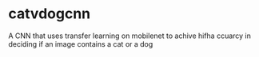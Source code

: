 # catvdogcnn
A CNN that uses transfer learning on mobilenet to achive hifha ccuarcy in deciding if an image contains a cat or a dog
